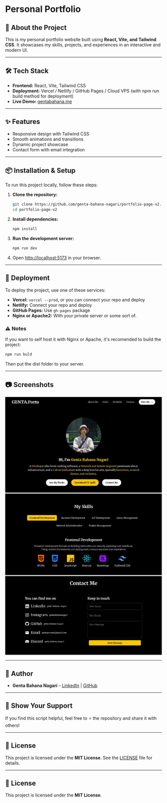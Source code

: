 # Personal Portfolio

## 🚀 About the Project
This is my personal portfolio website built using **React, Vite, and Tailwind CSS**. It showcases my skills, projects, and experiences in an interactive and modern UI.

---

## 🛠️ Tech Stack
- **Frontend:** React, Vite, Tailwind CSS
- **Deployment:** Vercel / Netlify / GitHub Pages / Cloud VPS (with npm run build method for deployment)
- **Live Demo:** [gentabahana.me](https://gentabahana.me/)

---

## ✨ Features
- Responsive design with Tailwind CSS
- Smooth animations and transitions
- Dynamic project showcase
- Contact form with email integration

---

## 📦 Installation & Setup

To run this project locally, follow these steps:

1. **Clone the repository:**
   ```sh
   git clone https://github.com/genta-bahana-nagari/portfolio-page-v2.git
   cd portfolio-page-v2
   ```

2. **Install dependencies:**
   ```sh
   npm install
   ```

3. **Run the development server:**
   ```sh
   npm run dev
   ```

4. Open [http://localhost:5173](http://localhost:5173) in your browser.

---

## 🚀 Deployment

To deploy the project, use one of these services:

- **Vercel:** `vercel --prod`, or you can connect your repo and deploy
- **Netlify:** Connect your repo and deploy
- **GitHub Pages:** Use `gh-pages` package
- **Nginx or Apache2:** With your private server or some sort of.

### ⚠️ Notes
If you want to self host it with Nginx or Apache, it's recomended to build the project:
   ```sh
   npm run buld
   ```
Then put the dist folder to your server.

---

## 📷 Screenshots

![Home Page](./screenshot_1.jpeg)  
![Projects Section](./screenshot_2.jpeg)  
![Contact Section](./screenshot_3.jpeg)

---

## 👤 Author
- **Genta Bahana Nagari** – [LinkedIn](https://www.linkedin.com/in/genta-bahana-nagari/) | [GitHub](https://github.com/genta-bahana-nagari)

---

## 🌟 Show Your Support
If you find this script helpful, feel free to ⭐ the repository and share it with others!

---

## 📜 License
This project is licensed under the **MIT License**. See the [LICENSE](LICENSE) file for details.

---

## 📜 License

This project is licensed under the **MIT License**.
